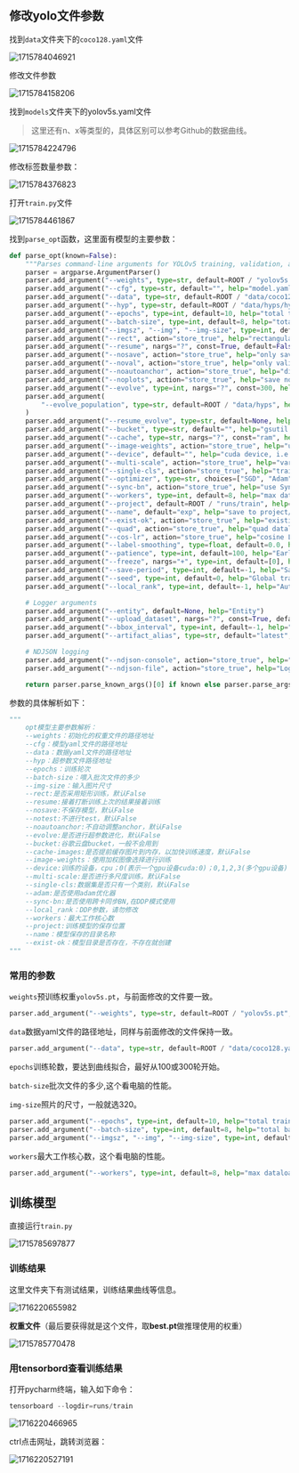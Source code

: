 ## 修改yolo文件参数

找到`data`文件夹下的`coco128.yaml`文件

![1715784046921](yolo训练/1715784046921.png)

修改文件参数

![1715784158206](yolo训练/1715784158206.png)

找到`models`文件夹下的yolov5s.yaml文件

> 这里还有n、x等类型的，具体区别可以参考Github的数据曲线。

![1715784224796](yolo训练/1715784224796.png)

修改标签数量参数：

![1715784376823](yolo训练/1715784376823.png)

打开`train.py`文件

![1715784461867](yolo训练/1715784461867.png)

找到`parse_opt`函数，这里面有模型的主要参数：

```python
def parse_opt(known=False):
    """Parses command-line arguments for YOLOv5 training, validation, and testing."""
    parser = argparse.ArgumentParser()
    parser.add_argument("--weights", type=str, default=ROOT / "yolov5s.pt", help="initial weights path")
    parser.add_argument("--cfg", type=str, default="", help="model.yaml path")
    parser.add_argument("--data", type=str, default=ROOT / "data/coco128.yaml", help="dataset.yaml path")
    parser.add_argument("--hyp", type=str, default=ROOT / "data/hyps/hyp.scratch-low.yaml", help="hyperparameters path")
    parser.add_argument("--epochs", type=int, default=10, help="total training epochs")
    parser.add_argument("--batch-size", type=int, default=8, help="total batch size for all GPUs, -1 for autobatch")
    parser.add_argument("--imgsz", "--img", "--img-size", type=int, default=320, help="train, val image size (pixels)")
    parser.add_argument("--rect", action="store_true", help="rectangular training")
    parser.add_argument("--resume", nargs="?", const=True, default=False, help="resume most recent training")
    parser.add_argument("--nosave", action="store_true", help="only save final checkpoint")
    parser.add_argument("--noval", action="store_true", help="only validate final epoch")
    parser.add_argument("--noautoanchor", action="store_true", help="disable AutoAnchor")
    parser.add_argument("--noplots", action="store_true", help="save no plot files")
    parser.add_argument("--evolve", type=int, nargs="?", const=300, help="evolve hyperparameters for x generations")
    parser.add_argument(
        "--evolve_population", type=str, default=ROOT / "data/hyps", help="location for loading population"
    )
    parser.add_argument("--resume_evolve", type=str, default=None, help="resume evolve from last generation")
    parser.add_argument("--bucket", type=str, default="", help="gsutil bucket")
    parser.add_argument("--cache", type=str, nargs="?", const="ram", help="image --cache ram/disk")
    parser.add_argument("--image-weights", action="store_true", help="use weighted image selection for training")
    parser.add_argument("--device", default="", help="cuda device, i.e. 0 or 0,1,2,3 or cpu")
    parser.add_argument("--multi-scale", action="store_true", help="vary img-size +/- 50%%")
    parser.add_argument("--single-cls", action="store_true", help="train multi-class data as single-class")
    parser.add_argument("--optimizer", type=str, choices=["SGD", "Adam", "AdamW"], default="SGD", help="optimizer")
    parser.add_argument("--sync-bn", action="store_true", help="use SyncBatchNorm, only available in DDP mode")
    parser.add_argument("--workers", type=int, default=8, help="max dataloader workers (per RANK in DDP mode)")
    parser.add_argument("--project", default=ROOT / "runs/train", help="save to project/name")
    parser.add_argument("--name", default="exp", help="save to project/name")
    parser.add_argument("--exist-ok", action="store_true", help="existing project/name ok, do not increment")
    parser.add_argument("--quad", action="store_true", help="quad dataloader")
    parser.add_argument("--cos-lr", action="store_true", help="cosine LR scheduler")
    parser.add_argument("--label-smoothing", type=float, default=0.0, help="Label smoothing epsilon")
    parser.add_argument("--patience", type=int, default=100, help="EarlyStopping patience (epochs without improvement)")
    parser.add_argument("--freeze", nargs="+", type=int, default=[0], help="Freeze layers: backbone=10, first3=0 1 2")
    parser.add_argument("--save-period", type=int, default=-1, help="Save checkpoint every x epochs (disabled if < 1)")
    parser.add_argument("--seed", type=int, default=0, help="Global training seed")
    parser.add_argument("--local_rank", type=int, default=-1, help="Automatic DDP Multi-GPU argument, do not modify")

    # Logger arguments
    parser.add_argument("--entity", default=None, help="Entity")
    parser.add_argument("--upload_dataset", nargs="?", const=True, default=False, help='Upload data, "val" option')
    parser.add_argument("--bbox_interval", type=int, default=-1, help="Set bounding-box image logging interval")
    parser.add_argument("--artifact_alias", type=str, default="latest", help="Version of dataset artifact to use")

    # NDJSON logging
    parser.add_argument("--ndjson-console", action="store_true", help="Log ndjson to console")
    parser.add_argument("--ndjson-file", action="store_true", help="Log ndjson to file")

    return parser.parse_known_args()[0] if known else parser.parse_args()

```

参数的具体解析如下：

```python
"""
    opt模型主要参数解析：
    --weights：初始化的权重文件的路径地址
    --cfg：模型yaml文件的路径地址
    --data：数据yaml文件的路径地址
    --hyp：超参数文件路径地址
    --epochs：训练轮次
    --batch-size：喂入批次文件的多少
    --img-size：输入图片尺寸
    --rect:是否采用矩形训练，默认False
    --resume:接着打断训练上次的结果接着训练
    --nosave:不保存模型，默认False
    --notest:不进行test，默认False
    --noautoanchor:不自动调整anchor，默认False
    --evolve:是否进行超参数进化，默认False
    --bucket:谷歌云盘bucket，一般不会用到
    --cache-images:是否提前缓存图片到内存，以加快训练速度，默认False
    --image-weights：使用加权图像选择进行训练
    --device:训练的设备，cpu；0(表示一个gpu设备cuda:0)；0,1,2,3(多个gpu设备)
    --multi-scale:是否进行多尺度训练，默认False
    --single-cls:数据集是否只有一个类别，默认False
    --adam:是否使用adam优化器
    --sync-bn:是否使用跨卡同步BN,在DDP模式使用
    --local_rank：DDP参数，请勿修改
    --workers：最大工作核心数
    --project:训练模型的保存位置
    --name：模型保存的目录名称
    --exist-ok：模型目录是否存在，不存在就创建
"""
```

### 常用的参数

`weights`预训练权重`yolov5s.pt`，与前面修改的文件要一致。

```python
parser.add_argument("--weights", type=str, default=ROOT / "yolov5s.pt", help="initial weights path")
```

`data`数据yaml文件的路径地址，同样与前面修改的文件保持一致。

```python
parser.add_argument("--data", type=str, default=ROOT / "data/coco128.yaml", help="dataset.yaml path")
```

`epochs`训练轮数，要达到曲线拟合，最好从100或300轮开始。

`batch-size`批次文件的多少,这个看电脑的性能。

`img-size`照片的尺寸，一般就选320。

```python
parser.add_argument("--epochs", type=int, default=10, help="total training epochs")
parser.add_argument("--batch-size", type=int, default=8, help="total batch size for all GPUs, -1 for autobatch")
parser.add_argument("--imgsz", "--img", "--img-size", type=int, default=320, help="train, val image size (pixels)")
```

`workers`最大工作核心数，这个看电脑的性能。

```python
parser.add_argument("--workers", type=int, default=8, help="max dataloader workers (per RANK in DDP mode)")
```

## 训练模型

直接运行`train.py`

![1715785697877](yolo训练/1715785697877.png)

### 训练结果

这里文件夹下有测试结果，训练结果曲线等信息。

![1716220655982](yolo训练/1716220655982.png)

**权重文件**（最后要获得就是这个文件，取**best.pt**做推理使用的权重）

![1715785770478](yolo训练/1715785770478.png)

### 用tensorbord查看训练结果

打开pycharm终端，输入如下命令：

```python
tensorboard --logdir=runs/train
```

![1716220466965](yolo训练/1716220466965.png)

ctrl点击网址，跳转浏览器：

![1716220527191](yolo训练/1716220527191.png)

